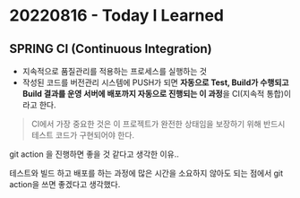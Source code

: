 # 20220816 - Today I Learned

## SPRING CI (Continuous Integration)

- 지속적으로 품질관리를 적용하는 프로세스를 실행하는 것
- 작성된 코드를 버전관리 시스템에 PUSH가 되면 **자동으로 Test, Build가 수행되고 Build 결과를 운영 서버에 배포까지 자동으로 진행되는 이 과정**을 CI(지속적 통합)이라고 한다.

> CI에서 가장 중요한 것은 이 프로젝트가 완전한 상태임을 보장하기 위해 반드시 테스트 코드가 구현되어야 한다.

git action 을 진행하면 좋을 것 같다고 생각한 이유..

테스트와 빌드 하고 배포를 하는 과정에 많은 시간을 소요하지 않아도 되는 점에서 git action을 쓰면 좋겠다고 생각했다.

